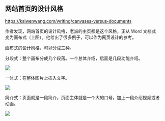 ## 网站首页的设计风格

https://kaiwenwang.com/writing/canvases-versus-documents

作者发现，网站首页的设计风格，老派的主页都是这个风格，正从 Word 文档式变为画布式（上图）。他给出了很多例子，可以作为网页设计的参考。

画布式的设计风格，可以分成三种。

分段式：整个画布分成几个段落。一个总体介绍，后面是几段功能介绍。

![](https://kaiwenwang.com/_app/immutable/assets/image-12.C3_NIbTg.png)

一体式：在整体图片上插入文字。

![](https://kaiwenwang.com/_app/immutable/assets/image-11.BgiZHlBZ.png)

简介式：页面就是一段简介，页面主体就是一个大的口号，加上一段介绍视频或者动画。

![](https://kaiwenwang.com/_app/immutable/assets/PocketBase%20-%20Open%20Source%20backend%20in%201%20file.Cf3a8Ynt.png)